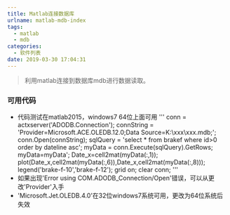 ```yaml
---
title: Matlab连接数据库
urlname: matlab-mdb-index
tags:
  - matlab
  - mdb
categories:
  - 软件列表
date: 2019-03-30 17:04:31
---
```

<!-- Hexo daybreak git vb.net 健康 博客设置 网络日志 软件列表 魔法书签 -->
<!--![图]() -->
<!--[]() -->

> 利用matlab连接到数据库mdb进行数据读取。

<!-- more -->

### 可用代码
- 代码测试在matlab2015，windows7 64位上面可用
'''
conn = actxserver('ADODB.Connection');
connString = 'Provider=Microsoft.ACE.OLEDB.12.0;Data Source=K:\xxx\xxx.mdb;';
conn.Open(connString);
sqlQuery = 'select * from brakef where id>0 order by dateline asc';
myData = conn.Execute(sqlQuery).GetRows;
myData=myData';
Date_x=cell2mat(myData(:,1));
plot(Date_x,cell2mat(myData(:,6)),Date_x,cell2mat(myData(:,8)));
legend('brake-f-10','brake-f-12');
grid on; 
clear conn;
'''
- 如果出现'Error using COM.ADODB_Connection/Open'错误，可以从更改'Provider'入手
- 'Microsoft.Jet.OLEDB.4.0'在32位windows7系统可用，更改为64位系统后失效
